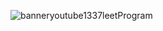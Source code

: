 
<!---
extendAnas/extendAnas is a ✨ special ✨ repository because its `README.md` (this file) appears on your GitHub profile.
You can click the Preview link to take a look at your changes.
--->


![banneryoutube1337leetProgram](https://github.com/user-attachments/assets/eacc5dff-d21b-421b-b3d7-c32a17f4beb1)

